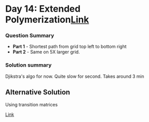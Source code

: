 # Day 14: Extended Polymerization[Link](https://adventofcode.com/2021/day/14)

### Question Summary
- **Part 1** - Shortest path from grid top left to bottom right
- **Part 2** - Same on 5X larger grid. 

### Solution summary 

Djikstra's algo for now. Quite slow for second. Takes around 3 min

## Alternative Solution

Using transition matrices

[Link](./solution2.R)



